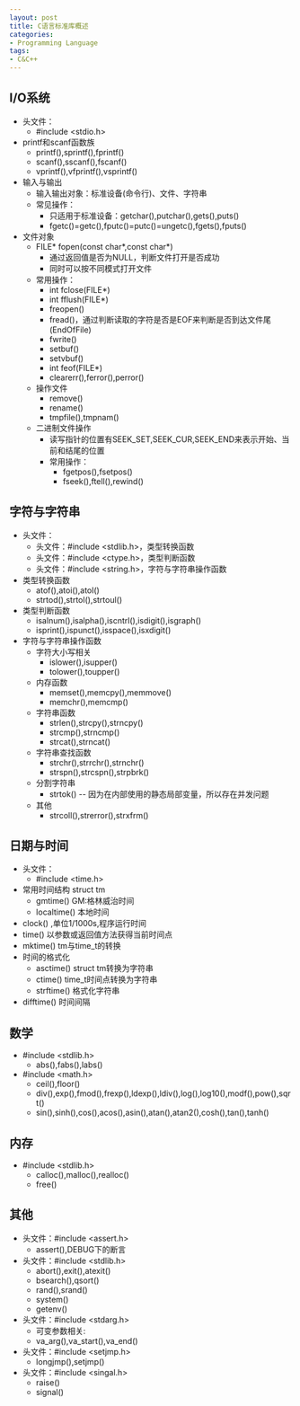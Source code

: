 ```yaml
---
layout: post
title: C语言标准库概述
categories:
- Programming Language
tags:
- C&C++
---
```


## I/O系统
- 头文件：
	- #include <stdio.h>
- printf和scanf函数族
	- printf(),sprintf(),fprintf()
	- scanf(),sscanf(),fscanf()
	- vprintf(),vfprintf(),vsprintf()
- 输入与输出
	- 输入输出对象：标准设备(命令行)、文件、字符串
	- 常见操作：
		- 只适用于标准设备：getchar(),putchar(),gets(),puts()
		- fgetc()=getc(),fputc()=putc()=ungetc(),fgets(),fputs()
- 文件对象
	- FILE* fopen(const char\*,const char\*)
		- 通过返回值是否为NULL，判断文件打开是否成功
		- 同时可以按不同模式打开文件
	- 常用操作：
		- int fclose(FILE*)
		- int fflush(FILE*)
		- freopen()
		- fread()，通过判断读取的字符是否是EOF来判断是否到达文件尾(EndOfFile)
		- fwrite()
		- setbuf()
		- setvbuf()
		- int feof(FILE*)
		- clearerr(),ferror(),perror()
	- 操作文件
		- remove()
		- rename()
		- tmpfile(),tmpnam()
	- 二进制文件操作
		- 读写指针的位置有SEEK_SET,SEEK_CUR,SEEK_END来表示开始、当前和结尾的位置
		- 常用操作：
			- fgetpos(),fsetpos()
			- fseek(),ftell(),rewind()

## 字符与字符串
- 头文件：
	- 头文件：#include <stdlib.h>，类型转换函数
	- 头文件：#include <ctype.h>，类型判断函数
	- 头文件：#include <string.h>，字符与字符串操作函数
- 类型转换函数
	- atof(),atoi(),atol()
	- strtod(),strtol(),strtoul()
- 类型判断函数
	- isalnum(),isalpha(),iscntrl(),isdigit(),isgraph()
	- isprint(),ispunct(),isspace(),isxdigit()
- 字符与字符串操作函数
	- 字符大小写相关
		- islower(),isupper()
		- tolower(),toupper()
	- 内存函数
		- memset(),memcpy(),memmove()
		- memchr(),memcmp()
	- 字符串函数
		- strlen(),strcpy(),strncpy()
		- strcmp(),strncmp()
		- strcat(),strncat()
	- 字符串查找函数
		- strchr(),strrchr(),strnchr()
		- strspn(),strcspn(),strpbrk()
	- 分割字符串
		- strtok() -- 因为在内部使用的静态局部变量，所以存在并发问题
	- 其他
		- strcoll(),strerror(),strxfrm()

## 日期与时间
- 头文件：
	- #include <time.h>
- 常用时间结构 struct tm
	- gmtime() GM:格林威治时间
	- localtime() 本地时间
- clock() ,单位1/1000s,程序运行时间
- time()  以参数或返回值方法获得当前时间点
- mktime() tm与time_t的转换
- 时间的格式化
	- asctime() struct tm转换为字符串
	- ctime() time_t时间点转换为字符串
	- strftime() 格式化字符串
- difftime() 时间间隔

## 数学
- #include <stdlib.h>
	- abs(),fabs(),labs()
- #include <math.h>
	- ceil(),floor()
	- div(),exp(),fmod(),frexp(),ldexp(),ldiv(),log(),log10(),modf(),pow(),sqrt()
	- sin(),sinh(),cos(),acos(),asin(),atan(),atan2(),cosh(),tan(),tanh()

## 内存
- #include <stdlib.h>
	- calloc(),malloc(),realloc()
	- free()

## 其他
- 头文件：#include <assert.h>
	- assert(),DEBUG下的断言
- 头文件：#include <stdlib.h>
	- abort(),exit(),atexit()
	- bsearch(),qsort()
	- rand(),srand()
	- system()
	- getenv()
- 头文件：#include <stdarg.h>
	- 可变参数相关:
	- va_arg(),va_start(),va_end()
- 头文件：#include <setjmp.h>
	- longjmp(),setjmp()
- 头文件：#include <singal.h>
	- raise()
	- signal()